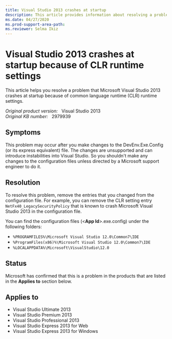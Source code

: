 ```yaml
---
title: Visual Studio 2013 crashes at startup
description: This article provides information about resolving a problem that Visual Studio 2013 crashes at startup because of CLR runtime settings repeatedly.
ms.date: 04/27/2020
ms.prod-support-area-path: 
ms.reviewer: Selma Ikiz
---
```

# Visual Studio 2013 crashes at startup because of CLR runtime settings

This article helps you resolve a problem that Microsoft Visual Studio 2013 crashes at startup because of common language runtime (CLR) runtime settings.

_Original product version:_ &nbsp; Visual Studio 2013  
_Original KB number:_ &nbsp; 2979939

## Symptoms

This problem may occur after you make changes to the DevEnv.Exe.Config (or its express equivalent) file. The changes are unsupported and can introduce instabilities into Visual Studio. So you shouldn't make any changes to the configuration files unless directed by a Microsoft support engineer to do it.

## Resolution

To resolve this problem, remove the entries that you changed from the configuration file. For example, you can remove the CLR setting entry `NetFx40_LegacySecurityPolicy` that is known to crash Microsoft Visual Studio 2013 in the configuration file.

You can find the configuration files (\<**App Id**>.exe.config) under the following folders:

- `%PROGRAMFILES%\Microsoft Visual Studio 12.0\Common7\IDE`
- `%ProgramFiles(x86)%\Microsoft Visual Studio 12.0\Common7\IDE`
- `%LOCALAPPDATA%\Microsoft\VisualStudio\12.0`

## Status

Microsoft has confirmed that this is a problem in the products that are listed in the **Applies to** section below.

## Applies to

- Visual Studio Ultimate 2013
- Visual Studio Premium 2013
- Visual Studio Professional 2013
- Visual Studio Express 2013 for Web
- Visual Studio Express 2013 for Windows
